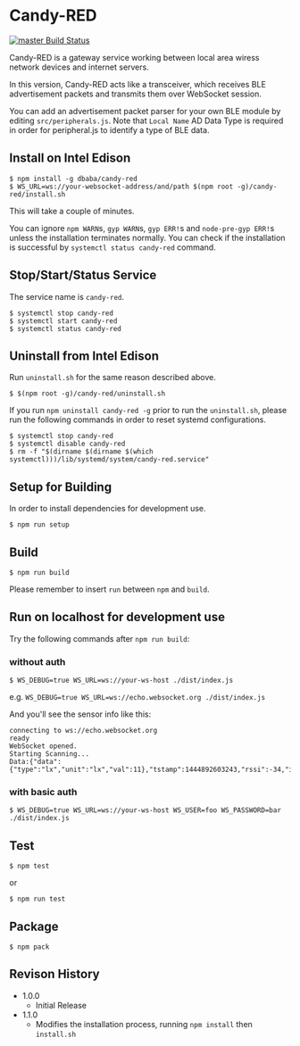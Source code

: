 Candy-RED
===

[![master Build Status](https://travis-ci.org/dbaba/candy-red.svg?branch=master)](https://travis-ci.org/dbaba/candy-red/)

Candy-RED is a gateway service working between local area wiress network devices and internet servers.

In this version, Candy-RED acts like a transceiver, which receives BLE advertisement packets and transmits them over WebSocket session.

You can add an advertisement packet parser for your own BLE module by editing `src/peripherals.js`. Note that `Local Name` AD Data Type is required in order for peripheral.js to identify a type of BLE data.

## Install on Intel Edison

```
$ npm install -g dbaba/candy-red
$ WS_URL=ws://your-websocket-address/and/path $(npm root -g)/candy-red/install.sh
```

This will take a couple of minutes.

You can ignore `npm WARN`s, `gyp WARN`s, `gyp ERR!`s and `node-pre-gyp ERR!`s unless the installation terminates normally. You can check if the installation is successful by `systemctl status candy-red` command.

## Stop/Start/Status Service

The service name is `candy-red`.

```
$ systemctl stop candy-red
$ systemctl start candy-red
$ systemctl status candy-red
```

## Uninstall from Intel Edison

Run `uninstall.sh` for the same reason described above.

```
$ $(npm root -g)/candy-red/uninstall.sh
```

If you run `npm uninstall candy-red -g` prior to run the `uninstall.sh`, please run the following commands in order to reset systemd configurations.

```
$ systemctl stop candy-red
$ systemctl disable candy-red
$ rm -f "$(dirname $(dirname $(which systemctl)))/lib/systemd/system/candy-red.service"
```

## Setup for Building

In order to install dependencies for development use.

```
$ npm run setup
```

## Build

```
$ npm run build
```

Please remember to insert `run` between `npm` and `build`.

## Run on localhost for development use

Try the following commands after `npm run build`:
### without auth
```
$ WS_DEBUG=true WS_URL=ws://your-ws-host ./dist/index.js
```

e.g. `WS_DEBUG=true WS_URL=ws://echo.websocket.org ./dist/index.js`

And you'll see the sensor info like this:
```
connecting to ws://echo.websocket.org
ready
WebSocket opened.
Starting Scanning...
Data:{"data":{"type":"lx","unit":"lx","val":11},"tstamp":1444892603243,"rssi":-34,"id":"20:73:7a:10:ad:bd"}
```

### with basic auth
```
$ WS_DEBUG=true WS_URL=ws://your-ws-host WS_USER=foo WS_PASSWORD=bar ./dist/index.js
```

## Test

```
$ npm test
```
or
```
$ npm run test
```

## Package

```
$ npm pack
```

## Revison History

* 1.0.0
  - Initial Release
* 1.1.0
  - Modifies the installation process, running `npm install` then `install.sh`
